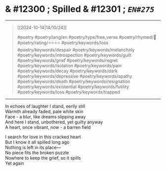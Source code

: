 # & #12300 ; Spilled & #12301 ; *`EN#275`*

---

> [[2024-10-14|14/10/24]]
> 
> #poetry 
> #poetry/lang/en 
> #poetry/type/free_verse 
> #poetry/rhymed/🔴 
> #poetry/rating/⭐⭐⭐⭐ 
> #poetry/keywords/loss #poetry/keywords/despair #poetry/keywords/melancholy #poetry/keywords/introspection #poetry/keywords/guilt #poetry/keywords/grief #poetry/keywords/regret #poetry/keywords/isolation #poetry/keywords/pain #poetry/keywords/decay #poetry/keywords/dark #poetry/keywords/depressive #poetry/keywords/apathy #poetry/keywords/death #poetry/keywords/resignation #poetry/keywords/existential #poetry/keywords/futility #poetry/keywords/loss #poetry/keywords/trapped 

---

In echoes of laughter I stand, eerily still  
Warmth already faded, pale white skin  
Face - a blur, like dreams slipping away  
And here I stand, unbothered, yet guilty anyway  
A heart, once vibrant, now - a barren field  
  
I search for love in this cracked heart  
But I know it all spilled long ago  
Nothing is left in its place—  
No piece fits the broken puzzle  
Nowhere to keep the grief, so it spills  
Yet again